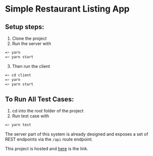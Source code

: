 # Simple Restaurant Listing App

## Setup steps:
1. Clone the project
2. Run the server with
```bash
=> yarn
=> yarn start
```
3. Then run the client
```bash
=> cd client
=> yarn
=> yarn start
```

## To Run All Test Cases:
1. cd into the root folder of the project
2. Run test case with
```bash
=> yarn test
```
The server part of this system is already designed and exposes a set of REST endpoints via the `/api` route endpoint.

This project is hosted and [here](https://github.com/bondz/node-express-react-ts) is the link.
